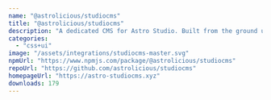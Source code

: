 ```yaml
---
name: "@astrolicious/studiocms"
title: "@astrolicious/studiocms"
description: "A dedicated CMS for Astro Studio. Built from the ground up by the Astro community."
categories:
  - "css+ui"
image: "/assets/integrations/studiocms-master.svg"
npmUrl: "https://www.npmjs.com/package/@astrolicious/studiocms"
repoUrl: "https://github.com/astrolicious/studiocms"
homepageUrl: "https://astro-studiocms.xyz"
downloads: 179
---
```


